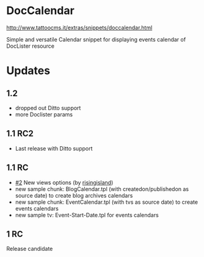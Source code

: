 # DocCalendar

http://www.tattoocms.it/extras/snippets/doccalendar.html

Simple and versatile Calendar snippet for displaying events calendar of DocLister resource


# Updates

## 1.2

* dropped out Ditto support
* more Doclister params

## 1.1 RC2

* Last release with Ditto support

## 1.1 RC

* [#2](https://github.com/Nicola1971/DocCalendar/issues/2) New views options (by [risingisland](https://github.com/risingisland))
* new sample chunk: BlogCalendar.tpl (with createdon/publishedon as source date) to create blog archives calendars
* new sample chunk: EventCalendar.tpl (with tvs as source date) to create events calendars
* new sample tv: Event-Start-Date.tpl for events calendars

## 1 RC

Release candidate
